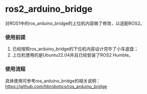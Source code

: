 # ros2_arduino_bridge

对ROS1中的ros_arduino_bridge的上位机内容做了修改，以适配ROS2。

### 使用前提

1. 已经按照ros_arduino_bridge的下位机内容设计完毕了小车底盘；
2. 上位机使用的是Ubuntu22.04并且已经安装了ROS2 Humble。

### 使用流程

具体使用可参考ros_arduino_bridge的相关说明：https://github.com/hbrobotics/ros_arduino_bridge



